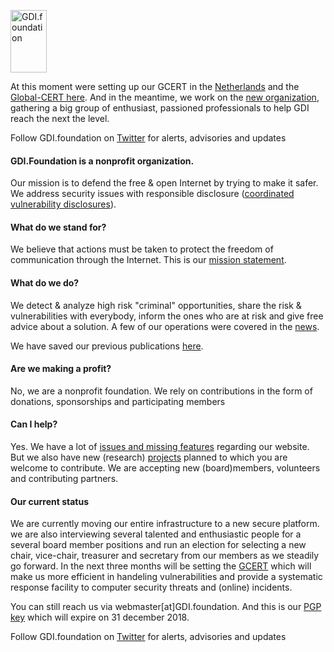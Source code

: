
<a href="/"><img src="https://gdi.foundation/img/logo.png" alt="GDI.foundation" width="58" height="100" border="0" /></a>

At this moment were setting up our GCERT in the [Netherlands](https://GCERT.NL) and the [Global-CERT here](https://GCERT.GLOBAL).
And in the meantime, we work on the [new organization](/about/outlook2019), gathering a big group of enthusiast, passioned professionals to help GDI reach the next the level.

Follow GDI.foundation on [Twitter](https://twitter.com/GDI_fdn) for alerts, advisories and updates 

#### GDI.Foundation is a nonprofit organization. 
Our mission is to defend the free & open Internet by trying to make it safer.
We address security issues with responsible disclosure ([coordinated vulnerability disclosures](https://www.iso.org/standard/45170.html)).

#### What do we stand for?
We believe that actions must be taken to protect the freedom of communication through the Internet. This is our [mission statement](https://gdi.foundation/mission/).

#### What do we do?
We detect & analyze high risk "criminal" opportunities, share the risk & vulnerabilities with everybody, inform the ones who are at risk and give free advice about a solution. A few of our operations were covered in the [news](https://www.google.nl/search?q=GDI.foundation&num=100&tbs=sbd:1&tbm=nws&tbas=0&source=lnt&sa=X&ved=0ahUKEwi4sMS66qvdAhXGIlAKHdTxC-MQpwUIHw&biw=1440&bih=803&dpr=2).

We have saved our previous publications [here](https://github.com/GDI-foundation/website/tree/master/archive).

#### Are we making a profit?
No, we are a nonprofit foundation. We rely on contributions in the form of donations, sponsorships and participating members

#### Can I help?
Yes. We have a lot of [issues and missing features](https://github.com/GDI-foundation/website/issues) regarding our website.
But we also have new (research) [projects](https://github.com/GDI-foundation/website/projects) planned to which you are welcome to contribute. We are accepting new (board)members, volunteers and contributing partners.

#### Our current status
We are currently moving our entire infrastructure to a new secure platform. we are also interviewing several talented and enthusiastic people for a several board member positions and run an election for selecting a new chair, vice-chair, treasurer and secretary from our members as we steadily go forward. In the next three months will be setting the [GCERT](https://github.com/GCERT) which will make us more efficient in handeling vulnerabilities and provide a systematic response facility to computer security threats and (online) incidents.

You can still reach us via webmaster[at]GDI.foundation. 
And this is our [PGP key](https://keybase.io/GDI_FDN/key.asc) which will expire on 31 december 2018.

Follow GDI.foundation on [Twitter](https://twitter.com/GDI_fdn) for alerts, advisories and updates 

